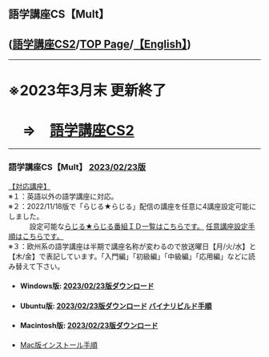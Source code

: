 ## 語学講座CS【Mult】     
## ([語学講座CS2](https://csreviser.github.io/CaptureStream2/)/[TOP Page](https://csreviser.github.io/CS-English/)/[【English】](https://csreviser.github.io/CS-English/new/))
***
# **※2023年3月末 更新終了**
# 　**⇒　[語学講座CS2](https://csreviser.github.io/CaptureStream2/)**
***
### 語学講座CS【Mult】 [2023/02/23版](https://github.com/CSReviser/CS-Mult/releases/tag/20230223)                 
[【対応講座】](https://github.com/CSReviser/CS-Mult/wiki/%E5%AF%BE%E5%BF%9C%E8%AC%9B%E5%BA%A7)            
※１：英語以外の語学講座に対応。          
※２：2022/11/18版で「らじる★らじる」配信の講座を任意に4講座設定可能にしました。           
　　　設定可能な[らじる★らじる番組ＩＤ一覧はこちらです。](https://github.com/CSReviser/CS-English/wiki/%E3%82%89%E3%81%98%E3%82%8B%E2%98%85%E3%82%89%E3%81%98%E3%82%8B%E7%95%AA%E7%B5%84%EF%BC%A9%EF%BC%A4%E4%B8%80%E8%A6%A7)    [任意講座設定手順はこちらです。](https://github.com/CSReviser/CS-English/wiki/%E4%BB%BB%E6%84%8F%E3%82%89%E3%81%98%E3%82%8B%E7%95%AA%E7%B5%84%E8%A8%AD%E5%AE%9A%E6%89%8B%E9%A0%86)                 
※３：欧州系の語学講座は半期で講座名称が変わるので放送曜日【月/火/水】と【木/金】で表記しています。「入門編」「初級編」「中級編」「応用編」などに読み替えて下さい。              
   - #### Windows版: [2023/02/23版ダウンロード](https://github.com/CSReviser/CS-Mult/releases/download/20230223/CS-Mult-Windows-20230223.zip)                          
   - #### Ubuntu版: [2023/02/23版ダウンロード](https://github.com/CSReviser/CS-Mult/releases/download/20230223/CS-Mult-Ubuntu-qt5-20230223.zip)                [バイナリビルド手順](https://github.com/CSReviser/CS-Mult/wiki/ubuntuビルド手順)                          
   - #### Macintosh版: [2023/02/23版ダウンロード](https://github.com/CSReviser/CS-Mult/releases/download/20230223/CS-Mult-Macintosh-20230223.dmg)
   -  [Mac版インストール手順](https://github.com/CSReviser/CS-English/wiki/Mac%E7%89%88%E3%82%A4%E3%83%B3%E3%82%B9%E3%83%88%E3%83%BC%E3%83%AB%E6%89%8B%E9%A0%86(%E3%83%91%E3%83%BC%E3%83%9F%E3%83%83%E3%82%B7%E3%83%A7%E3%83%B3%E6%B8%88))                          　　　           　　                            
   　　　　　　　　　
